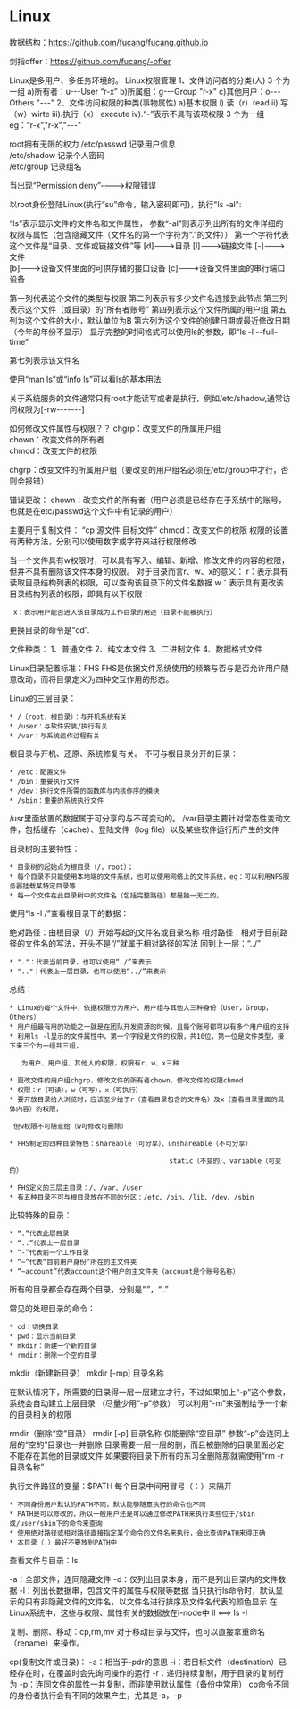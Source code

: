 # Linux

数据结构：https://github.com/fucang/fucang.github.io

剑指offer：https://github.com/fucang/-offer

Linux是多用户、多任务环境的。
Linux权限管理
1、文件访问者的分类(人)  3 个为一组
     a)所有者：u---User  “r-x”
     b)所属组：g---Group  "r-x"
     c)其他用户：o---Others   "---"
2、文件访问权限的种类(事物属性)
     a)基本权限
          i).读（r）read
          ii).写（w）wirte
          iii).执行（x） execute
          iv).“-”表示不具有该项权限
3 个为一组eg：“r-x”,"r-x","---"

root拥有无限的权力
/etc/passwd    记录用户信息    
/etc/shadow   记录个人密码    
/etc/group      记录组名

当出现“Permission deny”---->权限错误

以root身份登陆Linux(执行“su”命令，输入密码即可)，执行"ls -al":

“ls”表示显示文件的文件名和文件属性，
参数“-al”则表示列出所有的文件详细的权限与属性（包含隐藏文件（文件名的第一个字符为“.”的文件））
第一个字符代表这个文件是“目录、文件或链接文件”等
[d]--->目录          [l]--->链接文件              [-]--->文件         
[b]--->设备文件里面的可供存储的接口设备
[c]--->设备文件里面的串行端口设备

第一列代表这个文件的类型与权限
第二列表示有多少文件名连接到此节点
第三列表示这个文件（或目录）的“所有者账号”
第四列表示这个文件所属的用户组
第五列为这个文件的大小，默认单位为B
第六列为这个文件的创建日期或最近修改日期（今年的年份不显示）
显示完整的时间格式可以使用ls的参数，即“ls -l --full-time”


第七列表示该文件名

使用“man ls”或“info ls”可以看ls的基本用法


关于系统服务的文件通常只有root才能读写或者是执行，例如/etc/shadow,通常访问权限为[-rw-------]


如何修改文件属性与权限？？
chgrp：改变文件的所属用户组         
chown：改变文件的所有者         
chmod：改变文件的权限

chgrp：改变文件的所属用户组（要改变的用户组名必须在/etc/group中才行，否则会报错）


错误更改：
chown：改变文件的所有者（用户必须是已经存在于系统中的账号，也就是在etc/passwd这个文件中有记录的用户）


主要用于复制文件： “cp 源文件 目标文件”
chmod：改变文件的权限
权限的设置有两种方法，分别可以使用数字或字符来进行权限修改



当一个文件具有w权限时，可以具有写入、编辑、新增、修改文件的内容的权限，但并不具有删除该文件本身的权限。
对于目录而言r、w、x的意义：
     r：表示具有读取目录结构列表的权限，可以查询该目录下的文件名数据
     w：表示具有更改该目录结构列表的权限，即具有以下权限：

     x：表示用户能否进入该目录成为工作目录的用途（目录不能被执行）
更换目录的命令是“cd”.





文件种类：
      1、普通文件
        2、纯文本文件
     3、二进制文件
     4、数据格式文件

Linux目录配置标准：FHS
FHS是依据文件系统使用的频繁与否与是否允许用户随意改动，而将目录定义为四种交互作用的形态。


Linux的三层目录：

	* /（root，根目录）：与开机系统有关
	* /user：与软件安装/执行有关
	* /var：与系统运作过程有关

根目录与开机、还原、系统修复有关。
不可与根目录分开的目录：

	* /etc：配置文件
	* /bin：重要执行文件
	* /dev：执行文件所需的函数库与内核作序的模块
	* /sbin：重要的系统执行文件


/usr里面放置的数据属于可分享的与不可变动的。
/var目录主要针对常态性变动文件，包括缓存（cache）、登陆文件（log file）以及某些软件运行所产生的文件

目录树的主要特性：

	* 目录树的起始点为根目录（/，root）；
	* 每个目录不只能使用本地端的文件系统，也可以使用网络上的文件系统，eg：可以利用NFS服务器挂载某特定目录等
	* 每一个文件在此目录树中的文件名（包括完整路径）都是独一无二的。

使用“ls -l /”查看根目录下的数据：

绝对路径：由根目录（/）开始写起的文件名或目录名称
相对路径：相对于目前路径的文件名的写法，开头不是“/”就属于相对路径的写法
回到上一层：“../”

	* "."：代表当前目录，也可以使用“./”来表示
	* ".."：代表上一层目录，也可以使用“../”来表示


总结：

	* Linux的每个文件中，依据权限分为用户、用户组与其他人三种身份（User，Group，Others）
	* 用户组最有用的功能之一就是在团队开发资源的时候，且每个账号都可以有多个用户组的支持
	* 利用ls -l显示的文件属性中，第一个字段是文件的权限，共10位，第一位是文件类型，接下来三个为一组共三组，

       为用户、用户组、其他人的权限，权限有r、w、x三种

	* 更改文件的用户组chgrp，修改文件的所有者chown，修改文件的权限chmod
	* 权限：r（可读），w（可写），x（可执行）
	* 要开放目录给人浏览时，应该至少给予r（查看目录包含的文件名）及x（查看目录里面的具体内容）的权限，

     但w权限不可随意给（w可修改可删除）

	* FHS制定的四种目录特色：shareable（可分享）、unshareable（不可分享）

                                            static（不变的）、variable（可变的）

	* FHS定义的三层主目录：/、/var、/user
	* 有五种目录不可与根目录放在不同的分区：/etc、/bin、/lib、/dev、/sbin


比较特殊的目录：

	* “.”代表此层目录
	* “..”代表上一层目录
	* “-”代表前一个工作目录
	* “~”代表“目前用户身份”所在的主文件夹
	* “~account”代表account这个用户的主文件夹（account是个账号名称）

所有的目录都会存在两个目录，分别是“.”，“..”

常见的处理目录的命令：

	* cd：切换目录
	* pwd：显示当前目录
	* mkdir：新建一个新的目录
	* rmdir：删除一个空的目录

mkdir（新建新目录） mkdir [-mp]  目录名称

在默认情况下，所需要的目录得一层一层建立才行，不过如果加上“-p”这个参数，系统会自动建立上层目录
（尽量少用“-p”参数）
可以利用“-m”来强制给予一个新的目录相关的权限

rmdir（删除“空”目录）
rmdir [-p] 目录名称 仅能删除“空目录”
参数“-p”会连同上层的“空的”目录也一并删除
目录需要一层一层的删，而且被删除的目录里面必定不能存在其他的目录或文件
如果要将目录下所有的东习全删除那就需使用“rm -r 目录名称”

执行文件路径的变量：$PATH   每个目录中间用冒号（：）来隔开


	* 不同身份用户默认的PATH不同，默认能够随意执行的命令也不同
	* PATH是可以修改的，所以一般用户还是可以通过修改PATH来执行某些位于/sbin或/user/sbin下的命令来查询
	* 使用绝对路径或相对路径直接指定某个命令的文件名来执行，会比查询PATH来得正确
	* 本目录（.）最好不要放到PATH中

查看文件与目录：ls

-a：全部文件，连同隐藏文件
-d：仅列出目录本身，而不是列出目录内的文件数据
-l：列出长数据串，包含文件的属性与权限等数据
当只执行ls命令时，默认显示的只有非隐藏文件的文件名，以文件名进行排序及文件名代表的颜色显示
在Linux系统中，这些与权限、属性有关的数据放在i-node中
ll <==> ls -l

复制、删除、移动：cp,rm,mv
对于移动目录与文件，也可以直接拿重命名（rename）来操作。

cp(复制文件或目录)：
-a：相当于-pdr的意思
-i：若目标文件（destination）已经存在时，在覆盖时会先询问操作的运行
-r：递归持续复制，用于目录的复制行为
-p：连同文件的属性一并复制，而非使用默认属性（备份中常用）
cp命令不同的身份者执行会有不同的效果产生，尤其是-a，-p

